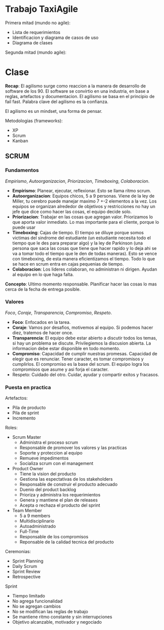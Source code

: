 # Trabajo TaxiAgile
Primera mitad (mundo no agile):
- Lista de requerimientos
- Identificacion y diagrama de casos de uso
- Diagrama de clases

Segunda mitad (mundo agile):


# Clase
**Recap**: El agilismo surge como reaccion a la manera de desarrollo de software de los 90. El software se convirtio en una industria, en base a reglas, artefactos y documentacion. El agilismo se basa en el principio de fail fast. Palabra clave del agilismo es la confianza.

El agilismo es un mindset, una forma de pensar.

Metodologias (frameworks):
- XP
- Scrum
- Kanban

## SCRUM

### Fundamentos
_Empirismo_, _Autoorganizacion_, _Priorizacion_, _Timeboxing_, _Colaboracion_.

- **Empirismo**: Planear, ejecutar, reflexionar. Esto se llama ritmo scrum.
- **Autoorganizacion**: Equipos chicos, 5 a 9 personas. Viene de la ley de Miller, tu cerebro puede manejar maximo 7 +-2 elementos a la vez. Los equipos se organizan alrededor de objetivos y restricciones no hay un jefe que dice como hacer las cosas, el equipo decide solo.
- **Priorizacion**: Trabajar en las cosas que agregan valor. Priorizamos lo que aporta valor inmediato. Lo mas importante para el cliente, porque lo puede usar
- **Timeboxing**: Cajas de tiempo. El tiempo se diluye porque somos victimas del sindrome del estudiante (un estudiante necesita todo el tiempo que le des para preparar algo) y la ley de Parkinson (una persona que saca las cosas que tiene que hacer rapido y lo deja ahi se va a tomar todo el tiempo que le den de todas maneras). Esto se vence con timeboxing, de esta manera eficientizamos el tiempo. Todo lo que se hace en scrum entra en cajas pequenias de tiempo.
- **Colaboracion**: Los lideres colaboran, no administran ni dirigen. Ayudan al equipo en lo que haga falta.

**Concepto**: Ultimo momento responsable. Planificar hacer las cosas lo mas cerca de la fecha de entrega posible.

### Valores
_Foco_, _Coraje_, _Transparencia_, _Compromiso_, _Respeto_.

- **Foco**: Enfocados en la tarea.
- **Coraje**: Vamos por desafios, motivemos al equipo. Si podemos hacer diez, tratemos de hacer once.
- **Transparencia**: El equipo debe estar abierto a discutir todos los temas, si hay un problema se discute. Privilegiemos la discusion abierta. La informacion debe estar disponible en todo momento.
- **Compromiso**: Capacidad de cumplir nuestras promesas. Capacidad de elegir que es renunciar. Tener caracter, es tomar compromisos y cumplirlos. El compromiso es la base del scrum. El equipo logra los compromisos que asume y asi forja el caracter.
- Respeto: Cuidado del otro. Cuidar, ayudar y compartir exitos y fracasos.

### Puesta en practica

Artefactos:
- Pila de producto
- Pila de sprint
- Incremento

Roles:
- Scrum Master
	- Administra el proceso scrum
	- Responsable de promover los valores y las practicas
	- Soporte y proteccion al equipo
	- Remueve impedimentos
	- Socializa scrum con el management
- Product Owner
	- Tiene la vision del producto
	- Gestiona las espectativas de los stakeholders
	- Responsable de construir el producto adecuado
	- Duenio del product backlog
	- Prioriza y administra los requerimientos
	- Genera y mantiene el plan de releases
	- Acepta o rechaza el producto del sprint
- Team Member
	- 5 a 9 members
	- Multidisciplinario
	- Autoadministrado
	- Full-Time
	- Responsable de los compromisos
	- Reponsable de la calidad tecnica del producto

Ceremonias:
- Sprint Planning
- Daily Scrum
- Sprint Review
- Retrospective

Sprint
- Tiempo limitado
- No agrega funcionalidad
- No se agregan cambios
- No se modifican las reglas de trabajo
- Se mantiene ritmo constante y sin interrupciones
- Objetivo alcanzable, motivador y negociado
